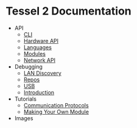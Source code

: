 # Tessel 2 Documentation

- API
    * [CLI](/API/CLI.md)
    * [Hardware API](/API/Hardware_API.md)
    * [Languages](/API/Languages.md)
    * [Modules](/API/Modules.md)
    * [Network API](/API/Network_API.md)
- Debugging
    * [LAN Discovery](/Debugging/LAN_Discovery.md)
    * [Repos](/Debugging/Repos.md)
    * [USB](/Debugging/USB.md)
  * [Introduction](/Introduction.md)
- Tutorials
    * [Communication Protocols](/Tutorials/Communication_Protocols.md)
    * [Making Your Own Module](/Tutorials/Making_Your_Own_Module.md)
- Images
